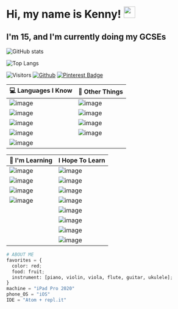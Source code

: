 # Hi, my name is Kenny! <img src="https://raw.githubusercontent.com/MartinHeinz/MartinHeinz/master/wave.gif" width="30px">
## I'm 15, and I'm currently doing my GCSEs

<!-- **KennyOliver/KennyOliver** is a ✨ _special_ ✨ repository because its `README.md` (this file) appears on your GitHub profile. -->

<!--![GitHub stats](https://github-readme-stats.vercel.app/api?username=KennyOliver&show_icons=true&hide_border=true&theme=radical)-->
![GitHub stats](https://github-readme-stats.vercel.app/api?username=KennyOliver&show_icons=true&hide_border=true&theme=radical&bg_color=60,12b035,06abd4&title_color=333333&text_color=dddddd&icon_color=eeeeee)
<br>
<!--![Top Langs](https://github-readme-stats.vercel.app/api/top-langs/?username=KennyOliver&hide_border=true&theme=radical&layout=compact)-->
![Top Langs](https://github-readme-stats.vercel.app/api/top-langs/?username=KennyOliver&hide_border=true&theme=radical&layout=compact&langs_count=8&bg_color=60,12b035,06abd4&title_color=333333&text_color=dddddd&icon_color=eeeeee)

![Visitors](https://visitor-badge.laobi.icu/badge?page_id=KennyOliver.KennyOliver)
[![Github](https://img.shields.io/github/followers/KennyOliver?label=Follow&style=for-the-badge)](https://github.com/KennyOliver)
[![Pinterest Badge](https://img.shields.io/badge/@KennyTheOlive-BD081C?style=for-the-badge&logo=pinterest&logoColor=white&link=https://www.pinterest.com/KennyTheOlive)](https://www.pinterest.com/KennyTheOlive)

<!--[image](https://forthebadge.com/images/badges/contains-tasty-spaghetti-code.svg)
![image](https://forthebadge.com/images/badges/made-with-markdown.svg)
![image](https://forthebadge.com/images/badges/powered-by-black-magic.svg)-->

| :computer: Languages I Know | :seedling: Other Things |
| --------------------------- | ----------------------- |
| ![image](https://img.shields.io/badge/Python-3776AB?style=for-the-badge&logo=python&logoColor=white) | ![image](https://img.shields.io/badge/Markdown-000000?style=for-the-badge&logo=markdown&logoColor=white) |
| ![image](https://img.shields.io/badge/HTML5-E34F26?style=for-the-badge&logo=html5&logoColor=white) | ![image](https://img.shields.io/badge/micro:bit-00ED00?style=for-the-badge&logo=micro:bit&logoColor=white) |
| ![image](https://img.shields.io/badge/CSS3-1572B6?style=for-the-badge&logo=css3&logoColor=white) | ![image](https://img.shields.io/badge/Scratch-FFA500?style=for-the-badge&logo=scratch&logoColor=white) |
| ![image](https://img.shields.io/badge/Ruby-CC342D?style=for-the-badge&logo=ruby&logoColor=white) | ![image](https://img.shields.io/badge/Tynker-DD0000?style=for-the-badge&logo=data:res-1.cloudinary.com/crunchbase-production/image/upload/c_lpad,h_256,w_256,f_auto,q_auto:eco/v1464574274/whsf628fmy1db4zjnopw.png/png&logoColor=white) |
| ![image](https://img.shields.io/badge/MySQL-00000F?style=for-the-badge&logo=mysql&logoColor=white) |  |

| :seedling: I'm Learning | I Hope To Learn |
| ----------------------- | --------------- |
| ![image](https://img.shields.io/badge/Swift-FA7343?style=for-the-badge&logo=swift&logoColor=white) | ![image](https://img.shields.io/badge/Java-ED8B00?style=for-the-badge&logo=java&logoColor=white) |
| ![image](https://img.shields.io/badge/PHP-777BB4?style=for-the-badge&logo=php&logoColor=white) | ![image](https://img.shields.io/badge/Kotlin-0095D5?&style=for-the-badge&logo=kotlin&logoColor=white) |
| ![image](https://img.shields.io/badge/JavaScript-F7DF1E?style=for-the-badge&logo=javascript&logoColor=black) | ![image](https://img.shields.io/badge/Dart-0175C2?style=for-the-badge&logo=dart&logoColor=white) |
| ![image](https://img.shields.io/badge/C++-00599C?style=for-the-badge&logo=c%2B%2B&logoColor=white) | ![image](https://img.shields.io/badge/Flutter-02569B?style=for-the-badge&logo=flutter&logoColor=white) |
|  | ![image](https://img.shields.io/badge/jQuery-0769AD?style=for-the-badge&logo=jquery&logoColor=white) |
|  | ![image](https://img.shields.io/badge/Docker-2496ED?style=for-the-badge&logo=docker&logoColor=white) |
|  | ![image](https://img.shields.io/badge/C-A8B9CC?style=for-the-badge&logo=c&logoColor=white) |
|  | ![image](https://img.shields.io/badge/C#-239120?style=for-the-badge&logo=c#&logoColor=white) |

<!--| :computer: Languages I know | :seedling: I'm learning |
| --------------------------- | ----------------------- |
| Python | Javascript |
| HTML | Java |
| CSS | PHP |
| Ruby | jQuery |
| MySQL | Docker |
| Markdown | Swift |
| MS MakeCode | Kotlin |
| Scratch |  |
| Tynker |  |-->

```python
# ABOUT ME
favorites = {
  color: red;
  food: fruit;
  instrument: [piano, violin, viola, flute, guitar, ukulele];
}
machine = "iPad Pro 2020"
phone_OS = "iOS"
IDE = "Atom + repl.it"
```
